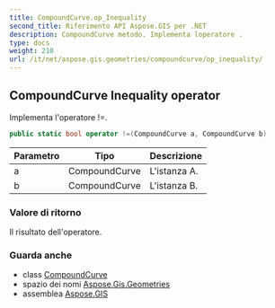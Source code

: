 ```yaml
---
title: CompoundCurve.op_Inequality
second_title: Riferimento API Aspose.GIS per .NET
description: CompoundCurve metodo. Implementa loperatore .
type: docs
weight: 210
url: /it/net/aspose.gis.geometries/compoundcurve/op_inequality/
---
```

## CompoundCurve Inequality operator

Implementa l'operatore !=.

```csharp
public static bool operator !=(CompoundCurve a, CompoundCurve b)
```

| Parametro | Tipo | Descrizione |
| --- | --- | --- |
| a | CompoundCurve | L'istanza A. |
| b | CompoundCurve | L'istanza B. |

### Valore di ritorno

Il risultato dell'operatore.

### Guarda anche

* class [CompoundCurve](../)
* spazio dei nomi [Aspose.Gis.Geometries](../../compoundcurve/)
* assemblea [Aspose.GIS](../../../)


